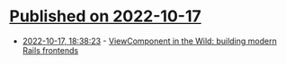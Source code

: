 # [Published on 2022-10-17](index.md)

* [2022-10-17, 18:38:23](https://lobste.rs/s/zswqhf/viewcomponent_wild_building_modern) - [ViewComponent in the Wild: building modern Rails frontends](https://evilmartians.com/chronicles/viewcomponent-in-the-wild-building-modern-rails-frontends)
